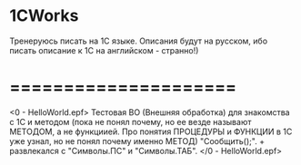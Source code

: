 # 1CWorks
Тренеруюсь писать на 1С языке. Описания будут на русском, ибо писать описание к 1С  на английском - странно!)

=====================
=====================
<0 - HelloWorld.epf>
  Тестовая ВО (Внешняя обработка) для знакомства с 1C и методом (пока не понял почему, но ее везде называют МЕТОДОМ, а не функциией. 
Про понятия ПРОЦЕДУРЫ и ФУНКЦИИ в 1С уже узнал, но не понял почему именно МЕТОД) "Сообщить();". + развлекался с "Символы.ПС" и "Символы.ТАБ". 
</0 - HelloWorld.epf>

